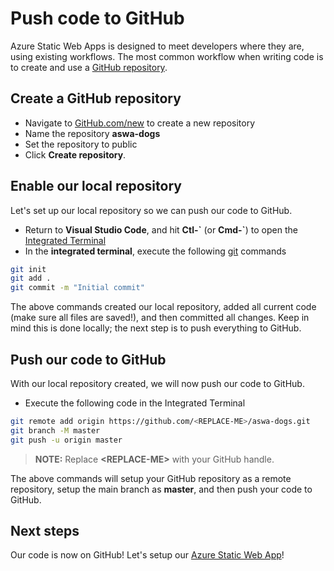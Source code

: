 # Push code to GitHub

Azure Static Web Apps is designed to meet developers where they are, using existing workflows. The most common workflow when writing code is to create and use a [GitHub repository](https://docs.github.com/github/creating-cloning-and-archiving-repositories/creating-a-repository-on-github).

## Create a GitHub repository

- Navigate to [GitHub.com/new](https://github.com/new) to create a new repository
- Name the repository **aswa-dogs**
- Set the repository to public
- Click **Create repository**.

## Enable our local repository

Let's set up our local repository so we can push our code to GitHub.

- Return to **Visual Studio Code**, and hit **Ctl-\`** (or **Cmd-\`**) to open the [Integrated Terminal](https://code.visualstudio.com/docs/editor/integrated-terminal)
- In the **integrated terminal**, execute the following [git](https://git-scm.com/) commands

``` bash
git init
git add .
git commit -m "Initial commit"
```

The above commands created our local repository, added all current code (make sure all files are saved!), and then committed all changes. Keep in mind this is done locally; the next step is to push everything to GitHub.

## Push our code to GitHub

With our local repository created, we will now push our code to GitHub.

- Execute the following code in the Integrated Terminal

``` bash
git remote add origin https://github.com/<REPLACE-ME>/aswa-dogs.git
git branch -M master
git push -u origin master
```

> **NOTE:** Replace **\<REPLACE-ME\>** with your GitHub handle.

The above commands will setup your GitHub repository as a remote repository, setup the main branch as **master**, and then push your code to GitHub.

## Next steps

Our code is now on GitHub! Let's setup our [Azure Static Web App](3-create-aswa.md)!
